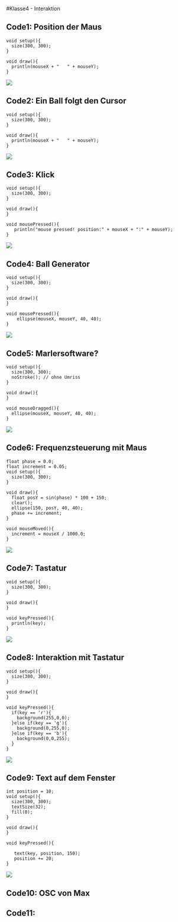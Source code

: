 #Klasse4 - Interaktion 

## Code1: Position der Maus

```
void setup(){
  size(300, 300); 
}

void draw(){
  println(mouseX + "   " + mouseY); 
}
```

![](img/code1.png)

## Code2: Ein Ball folgt den Cursor

```
void setup(){
  size(300, 300); 
}

void draw(){
  println(mouseX + "   " + mouseY); 
}
```

![](img/code2.png)


## Code3: Klick
```
void setup(){
  size(300, 300); 
}

void draw(){
}

void mousePressed(){
   println("mouse pressed! position:" + mouseX + ":" + mouseY); 
}
```
![](img/code3.png)

## Code4: Ball Generator
```
void setup(){
  size(300, 300); 
}

void draw(){
}

void mousePressed(){
	ellipse(mouseX, mouseY, 40, 40);
}
```
![](img/code4.png)

## Code5: Marlersoftware?
```
void setup(){
  size(300, 300); 
  noStroke(); // ohne Umriss
}

void draw(){
}

void mouseDragged(){
  ellipse(mouseX, mouseY, 40, 40);
}
```
![](img/code5.png)

## Code6: Frequenzsteuerung mit Maus
```
float phase = 0.0;
float increment = 0.05;
void setup(){
  size(300, 300); 
}

void draw(){
  float posY = sin(phase) * 100 + 150;
  clear();
  ellipse(150, posY, 40, 40);
  phase += increment;
}

void mouseMoved(){
  increment = mouseX / 1000.0;
}
```
![](img/code6.png)

## Code7: Tastatur
```
void setup(){
  size(300, 300); 
}

void draw(){
}

void keyPressed(){
  println(key);
}
```

![](img/code7.png)

## Code8: Interaktion mit Tastatur

```
void setup(){
  size(300, 300); 
}

void draw(){
}

void keyPressed(){
  if(key == 'r'){
    background(255,0,0);
  }else if(key == 'g'){
    background(0,255,0);
  }else if(key == 'b'){
    background(0,0,255);
  }
}
```
![](img/code8.png)

## Code9: Text auf dem Fenster

```
int position = 10;
void setup(){
  size(300, 300); 
  textSize(32);
  fill(0);
}

void draw(){
}

void keyPressed(){
  
   text(key, position, 150); 
   position += 20;
}
```
![](img/code9.png)


## Code10: OSC von Max


## Code11: 


